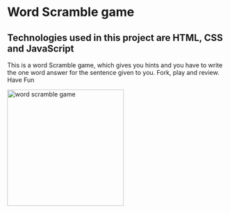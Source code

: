 # Word Scramble game

## Technologies used in this project are HTML, CSS and JavaScript

This is a word Scramble game, which gives you hints and you have to write the one word answer for the sentence given to you. Fork, play and review. Have Fun

<img width="268" alt="word scramble game" src="https://user-images.githubusercontent.com/68563076/195385580-e1316753-a494-49a9-8bd8-704b51e0cda1.png">

